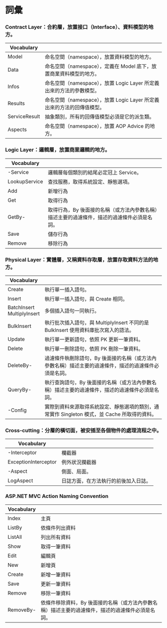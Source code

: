 # 詞彙

### Contract Layer：合約層，放置接口（Interface）、資料模型的地方。

| Vocabulary    |                                                                        |
|---------------|------------------------------------------------------------------------|
| Model         | 命名空間（namespace），放置資料模型的地方。                            |
| Data          | 命名空間（namespace），定義在 Model 底下，放置商業資料模型的地方。     |
| Infos         | 命名空間（namespace），放置 Logic Layer 所定義出來的方法的參數模型。   |
| Results       | 命名空間（namespace），放置 Logic Layer 所定義出來的方法的回傳值模型。 |
| ServiceResult | 抽象類別，所有的回傳值模型必須是它的派生類。                           |
| Aspects       | 命名空間（namespace），放置 AOP Advice 的地方。                        |

### Logic Layer：邏輯層，放置商業邏輯的地方。

| Vocabulary    |                                                                                             |
|---------------|---------------------------------------------------------------------------------------------|
| -Service      | 邏輯層每個類別的結尾必定冠上 Service。                                                      |
| LookupService | 查找服務，取得系統設定、靜態選項。                                                          |
| Add           | 新增行為                                                                                    |
| Get           | 取得行為                                                                                    |
| GetBy-        | 取得行為，By 後面接的名稱（或方法內參數名稱）描述主要的過濾條件，描述的過濾條件必須是名詞。 |
| Save          | 儲存行為                                                                                    |
| Remove        | 移除行為                                                                                    |

### Physical Layer：實體層，又稱資料存取層，放置存取資料方法的地方。

| Vocabulary                      |                                                                                                       |
|---------------------------------|-------------------------------------------------------------------------------------------------------|
| Create                          | 執行單一插入語句。                                                                                    |
| Insert                          | 執行單一插入語句，與 Create 相同。                                                                    |
| BatchInsert<br />MultiplyInsert | 多個插入語句一同執行。                                                                                |
| BulkInsert                      | 執行批次插入語句，與 MultiplyInsert 不同的是 BulkInsert 使用資料庫批次寫入的語法。                    |
| Update                          | 執行單一更新語句，依照 PK 更新一筆資料。                                                              |
| Delete                          | 執行單一刪除語句，依照 PK 刪除一筆資料。                                                              |
| DeleteBy-                       | 過濾條件執刪除語句，By 後面接的名稱（或方法內參數名稱）描述主要的過濾條件，描述的過濾條件必須是名詞。 |
| QueryBy-                        | 執行查詢語句，By 後面接的名稱（或方法內參數名稱）描述主要的過濾條件，描述的過濾條件必須是名詞。       |
| -Config                         | 實際到資料來源取得系統設定、靜態選項的類別，通常實作 Singleton 模式，並 Cache 所取得的資料。          |

### Cross-cutting：分層的橫切面，被安插至各個物件的處理流程之中。

| Vocabulary           |                                      |
|----------------------|--------------------------------------|
| -Interceptor         | 欄截器                               |
| ExceptionInterceptor | 例外狀況攔截器                       |
| -Aspect              | 側面、局面。                         |
| LogAspect            | 日誌方面，在方法執行的前後加入日誌。 |

### ASP.NET MVC Action Naming Convention

| Vocabulary |                                                                                                   |
|------------|---------------------------------------------------------------------------------------------------|
| Index      | 主頁                                                                                              |
| ListBy     | 依條件列出資料                                                                                    |
| ListAll    | 列出所有資料                                                                                      |
| Show       | 取得一筆資料                                                                                      |
| Edit       | 編輯頁                                                                                            |
| New        | 新增頁                                                                                            |
| Create     | 新增一筆資料                                                                                      |
| Save       | 更新一筆資料                                                                                      |
| Remove     | 移除一筆資料                                                                                      |
| RemoveBy-  | 依條件移除資料，By 後面接的名稱（或方法內參數名稱）描述主要的過濾條件，描述的過濾條件必須是名詞。 |
